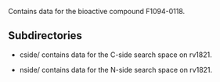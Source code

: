 Contains data for the bioactive compound F1094-0118.

## Subdirectories

- cside/ contains data for the C-side search space on rv1821.

- nside/ contains data for the N-side search space on rv1821.

